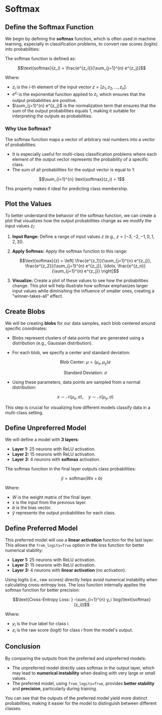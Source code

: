 # Softmax

## Define the Softmax Function
We begin by defining the **softmax** function, which is often used in machine learning, especially in classification problems, to convert raw scores (logits) into probabilities:

The softmax function is defined as:

$$\text{softmax}(z_i) = \frac{e^{z_i}}{\sum_{j=1}^{n} e^{z_j}}$$

Where:
- $z_i$ is the $i$-th element of the input vector $z = [z_1, z_2, \ldots, z_n]$.
- $e^{z_i}$ is the exponential function applied to $z_i$, which ensures that the output probabilities are positive.
- $\sum_{j=1}^{n} e^{z_j}$ is the normalization term that ensures that the sum of the output probabilities equals 1, making it suitable for interpreting the outputs as probabilities.

### Why Use Softmax?
The softmax function maps a vector of arbitrary real numbers into a vector of probabilities:

- It is especially useful for multi-class classification problems where each element of the output vector represents the probability of a specific class.
- The sum of all probabilities for the output vector is equal to 1:

$$\sum_{i=1}^{n} \text{softmax}(z_i) = 1$$

This property makes it ideal for predicting class membership.

## Plot the Values
To better understand the behavior of the softmax function, we can create a plot that visualizes how the output probabilities change as we modify the input values $z_i$:

1. **Input Range:** Define a range of input values $z$ (e.g., $z = [-3, -2, -1, 0, 1, 2, 3]$).
2. **Apply Softmax:** Apply the softmax function to this range:

   $$\text{softmax}(z) = \left[ \frac{e^{z_1}}{\sum_{j=1}^{n} e^{z_j}}, \frac{e^{z_2}}{\sum_{j=1}^{n} e^{z_j}}, \ldots, \frac{e^{z_n}}{\sum_{j=1}^{n} e^{z_j}} \right]$$

3. **Visualize:** Create a plot of these values to see how the probabilities change. This plot will help illustrate how softmax emphasizes larger input values while diminishing the influence of smaller ones, creating a "winner-takes-all" effect.

## Create Blobs
We will be creating **blobs** for our data samples, each blob centered around specific coordinates:

- Blobs represent clusters of data points that are generated using a distribution (e.g., Gaussian distribution).
- For each blob, we specify a center and standard deviation:

   $$\text{Blob Center: } \mu = (\mu_x, \mu_y)e$$

   $$\text{Standard Deviation: } \sigma$$

- Using these parameters, data points are sampled from a normal distribution:

   $$x \sim \mathcal{N}(\mu_x, \sigma), \quad y \sim \mathcal{N}(\mu_y, \sigma)$$

This step is crucial for visualizing how different models classify data in a multi-class setting.

## Define Unpreferred Model
We will define a model with **3 layers**:

- **Layer 1:** 25 neurons with ReLU activation.
- **Layer 2:** 15 neurons with ReLU activation.
- **Layer 3:** 4 neurons with **softmax** activation.

The softmax function in the final layer outputs class probabilities:

   $$\hat{y} = \text{softmax}(Wx + b)$$

Where:
- $W$ is the weight matrix of the final layer.
- $x$ is the input from the previous layer.
- $b$ is the bias vector.
- $\hat{y}$ represents the output probabilities for each class.

## Define Preferred Model
This preferred model will use a **linear activation** function for the last layer. This allows the `from_logits=True` option in the loss function for better numerical stability:

- **Layer 1:** 25 neurons with ReLU activation.
- **Layer 2:** 15 neurons with ReLU activation.
- **Layer 3:** 4 neurons with **linear activation** (no activation).

Using logits (i.e., raw scores) directly helps avoid numerical instability when calculating cross-entropy loss. The loss function internally applies the softmax function for better precision:

   $$\text{Cross-Entropy Loss: } -\sum_{i=1}^{n} y_i \log(\text{softmax}(z_i))$$

   Where:
   - $y_i$ is the true label for class $i$.
   - $z_i$ is the raw score (logit) for class $i$ from the model's output.

## Conclusion
By comparing the outputs from the preferred and unpreferred models:

- The unpreferred model directly uses softmax in the output layer, which may lead to **numerical instability** when dealing with very large or small values.
- The preferred model, using `from_logits=True`, provides **better stability** and **precision**, particularly during training.

You can see that the outputs of the preferred model yield more distinct probabilities, making it easier for the model to distinguish between different classes.
